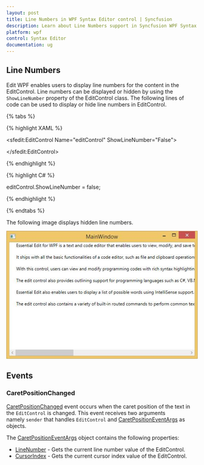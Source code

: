 ```yaml
---
layout: post
title: Line Numbers in WPF Syntax Editor control | Syncfusion
description: Learn about Line Numbers support in Syncfusion WPF Syntax Editor control and more.
platform: wpf
control: Syntax Editor
documentation: ug
---
```


## Line Numbers

Edit WPF enables users to display line numbers for the content in the EditControl. Line numbers can be displayed or hidden by using the `ShowLineNumber` property of the EditControl class. The following lines of code can be used to display or hide line numbers in EditControl.

{% tabs %}

{% highlight XAML %}

<sfedit:EditControl Name="editControl" ShowLineNumber="False">

</sfedit:EditControl>




{% endhighlight %}

{% highlight C# %}

editControl.ShowLineNumber = false;

{% endhighlight %}

{% endtabs %}

The following image displays hidden line numbers.



![Line Number](Line-Numbers_images/Line-Numbers_img1.jpeg)

## Events

### CaretPositionChanged

[CaretPositionChanged](https://help.syncfusion.com/cr/wpf/Syncfusion.Windows.Edit.EditControl.html#Syncfusion_Windows_Edit_EditControl_CaretPositionChanged) event occurs when the caret position of the text in the `EditControl` is changed.
This event receives two arguments namely `sender` that handles `EditControl` and [CaretPositionEventArgs](https://help.syncfusion.com/cr/wpf/Syncfusion.Windows.Edit.CaretPositionEventArgs.html) as objects.

The [CaretPositionEventArgs](https://help.syncfusion.com/cr/wpf/Syncfusion.Windows.Edit.CaretPositionEventArgs.html) object contains the following properties:

* [LineNumber](https://help.syncfusion.com/cr/wpf/Syncfusion.Windows.Edit.EditControl.html#Syncfusion_Windows_Edit_EditControl_LineNumber) - Gets the current line number value of the EditControl.
* [CursorIndex](https://help.syncfusion.com/cr/wpf/Syncfusion.Windows.Edit.EditControl.html#Syncfusion_Windows_Edit_EditControl_CursorIndex) - Gets the current cursor index value of the EditControl.
